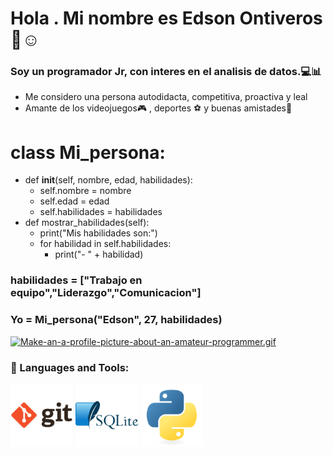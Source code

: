 # Hola . Mi nombre es Edson Ontiveros 👋☺️
### Soy un programador Jr, con interes en el analisis de datos.💻📊
 * Me considero una persona autodidacta, competitiva, proactiva y leal
 * Amante de los videojuegos🎮 , deportes ⚽ y buenas amistades👫
 


# class Mi_persona:
   * def __init__(self, nombre, edad, habilidades):
        * self.nombre = nombre
        * self.edad = edad
        * self.habilidades = habilidades
   * def mostrar_habilidades(self):
       * print("Mis habilidades son:")
       * for habilidad in self.habilidades:
           * print("- " + habilidad)
   
### habilidades = ["Trabajo en equipo","Liderazgo","Comunicacion"]
### Yo = Mi_persona("Edson", 27, habilidades)






 


[![Make-an-a-profile-picture-about-an-amateur-programmer.gif](https://i.postimg.cc/zDT6FVTY/Make-an-a-profile-picture-about-an-amateur-programmer.gif)](https://postimg.cc/3WJtKrLt)


<div align="left">
    <h3>🔨 Languages and Tools:</h3>
    <div>
        <img src="https://github.com/devicons/devicon/blob/master/icons/git/git-original-wordmark.svg" title="Git" **alt="Git" width="100" height="100"/>   
        <img src=https://raw.githubusercontent.com/devicons/devicon/master/icons/sqlite/sqlite-original-wordmark.svg title="Git" **alt="Git" width="100" height="100"/>
        <img src="https://github.com/devicons/devicon/blob/master/icons/python/python-original.svg" title="Git" **alt="Git" width="100" height="100"/>
      </div>
</div>



<!--
**EdsonOnti/EdsonOnti** is a ✨ _special_ ✨ repository because its `README.md` (this file) appears on your GitHub profile.

Here are some ideas to get you started:

- 🔭 I’m currently working on ...
- 🌱 I’m currently learning ...
- 👯 I’m looking to collaborate on ...
- 🤔 I’m looking for help with ...
- 💬 Ask me about ...
- 📫 How to reach me: ...
- 😄 Pronouns: ...
- ⚡ Fun fact: ...
-->

